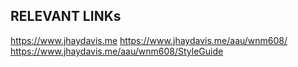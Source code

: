 ## RELEVANT LINKs

https://www.jhaydavis.me
https://www.jhaydavis.me/aau/wnm608/
https://www.jhaydavis.me/aau/wnm608/StyleGuide
